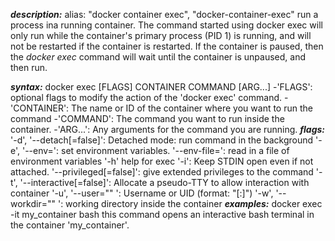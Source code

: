 ***description:***
	alias: "docker container exec", "docker-container-exec"
	run a process ina running container.
	The command started using docker exec will only run while the container's primary process (PID 1) is running, and will not be restarted if the container is restarted.
	If the container is paused, then the *docker exec* command will wait until the container is unpaused, and then run.
	
***syntax:***
	docker exec \[FLAGS\] CONTAINER COMMAND \[ARG...\]
	-'FLAGS': optional flags to modify the action of the 'docker exec' command.
	-'CONTAINER': The name or ID of the container where you want to run the command
	-'COMMAND': The command you want to run inside the container.
	-'ARG...': Any arguments for the command you are running.
***flags:***
	'-d', '--detach\[=false\]': Detached mode: run command in the background
	'-e', '--env=': set environment variables.
	'--env-file=': read in a file of environment variables
	'-h' help for exec
	'-i': Keep STDIN open even if not attached.
	'--privileged\[=false\]': give extended privileges to the command
	'-t', '--interactive\[=false\]': Allocate a pseudo-TTY to allow interaction with container
	'-u', '--user="" ': Username or UID (format: "\[:\]")
	'-w', '--workdir="" ': working directory inside the container
***examples:***
	docker exec -it my_container bash
		this command opens an interactive bash terminal in the container 'my_container'.